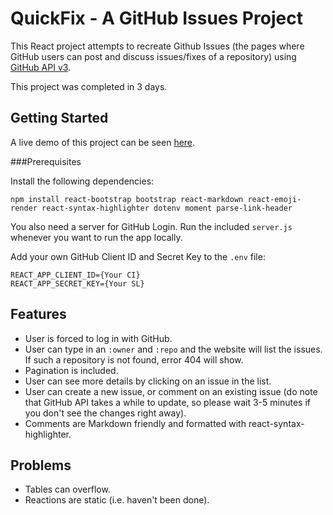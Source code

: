 # QuickFix - A GitHub Issues Project

This React project attempts to recreate Github Issues (the pages where GitHub users can post and discuss issues/fixes of a repository) using [GitHub API v3](https://docs.github.com/en/rest/reference/issues).

This project was completed in 3 days.

## Getting Started

A live demo of this project can be seen [here](https://quickfix-issues.netlify.app/).

###Prerequisites

Install the following dependencies:

```npm install react-bootstrap bootstrap react-markdown react-emoji-render react-syntax-highlighter dotenv moment parse-link-header```

You also need a server for GitHub Login. Run the included `server.js` whenever you want to run the app locally.

Add your own GitHub Client ID and Secret Key to the `.env` file:

```
REACT_APP_CLIENT_ID={Your CI}
REACT_APP_SECRET_KEY={Your SL}
```

## Features
* User is forced to log in with GitHub.
* User can type in an `:owner` and `:repo` and the website will list the issues. If such a repository is not found, error 404 will show.
* Pagination is included.
* User can see more details by clicking on an issue in the list.
* User can create a new issue, or comment on an existing issue (do note that GitHub API takes a while to update, so please wait 3-5 minutes if you don't see the changes right away).
* Comments are Markdown friendly and formatted with react-syntax-highlighter.

## Problems
* Tables can overflow.
* Reactions are static (i.e. haven't been done).
